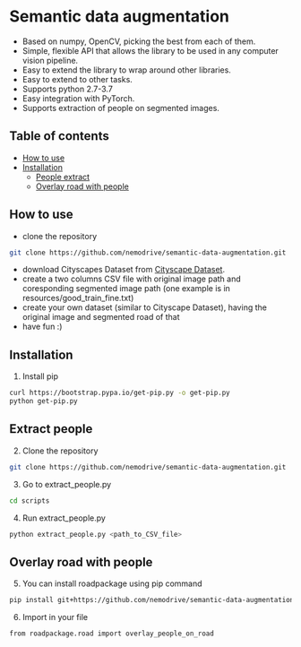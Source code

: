 <h1>Semantic data augmentation</h1>

* Based on numpy, OpenCV,  picking the best from each of them.
* Simple, flexible API that allows the library to be used in any computer vision pipeline.
* Easy to extend the library to wrap around other libraries.
* Easy to extend to other tasks.
* Supports python 2.7-3.7
* Easy integration with PyTorch.
* Supports extraction of people on segmented images.

## Table of contents
- [How to use](#how-to-use)
- [Installation](#installation)
  - [People extract](#extract-people)
  - [Overlay road with people](#road-overlay)

<a name="features"/>

## How to use

- clone the repository
```bash
git clone https://github.com/nemodrive/semantic-data-augmentation.git
```
- download Cityscapes Dataset from [Cityscape Dataset](https://www.cityscapes-dataset.com).
- create a two columns CSV file with original image path and coresponding segmented image path (one example is in resources/good_train_fine.txt)
- create your own dataset (similar to Cityscape Dataset), having the original image and segmented road of that
- have fun :)

<a name="#installation"/>

## Installation

1. Install pip
```bash
curl https://bootstrap.pypa.io/get-pip.py -o get-pip.py
python get-pip.py
```
<a name="#extract-people" />

## Extract people

2. Clone the repository

```bash
git clone https://github.com/nemodrive/semantic-data-augmentation.git
```

3. Go to extract_people.py

```bash
cd scripts
```

4. Run extract_people.py

```bash
python extract_people.py <path_to_CSV_file>
```

<a name="#road-overlay" />

## Overlay road with people

5. You can install roadpackage using pip command

```bash
pip install git+https://github.com/nemodrive/semantic-data-augmentation.git
```

6. Import in your file 

```bash 
from roadpackage.road import overlay_people_on_road
```

